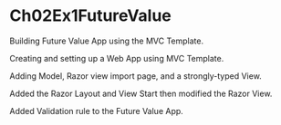 # Ch02Ex1FutureValue
Building Future Value App using the MVC Template. 

Creating and setting up a Web App using MVC Template. 

Adding Model, Razor view import page, and a strongly-typed View. 

Added the Razor Layout and View Start then modified the Razor View. 

Added Validation rule to the Future Value App. 
